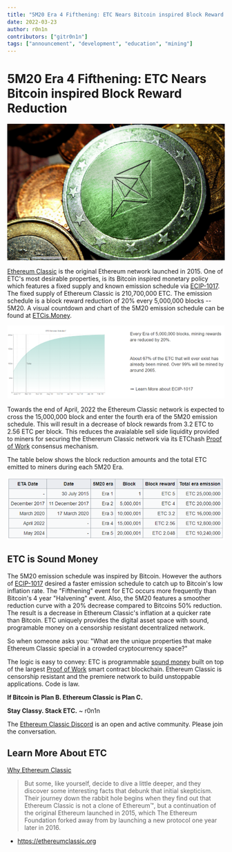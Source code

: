 ```yaml
---
title: "5M20 Era 4 Fifthening: ETC Nears Bitcoin inspired Block Reward Reduction"
date: 2022-03-23
author: r0n1n
contributors: ["gitr0n1n"]
tags: ["announcement", "development", "education", "mining"]
---
```


# 5M20 Era 4 Fifthening: ETC Nears Bitcoin inspired Block Reward Reduction

![5M20 is Ethereum Classic's Monetary Policy](./etc.png)

[Ethereum Classic](https://ethereumclassic.org/why-classic) is the original Ethereum network launched in 2015. One of ETC's most desirable properties, is its Bitcoin inspired monetary policy which features a fixed supply and known emission schedule via [ECIP-1017](https://ecips.ethereumclassic.org/ECIPs/ecip1017). The fixed supply of Ethereum Classic is 210,700,000 ETC. The emission schedule is a block reward reduction of 20% every 5,000,000 blocks -- 5M20. A visual countdown and chart of the 5M20 emission schedule can be found at [ETCis.Money](https://etcis.money).

![5M20 Emission Schedule](./emission-schedule.png)

Towards the end of April, 2022 the Ethereum Classic network is expected to cross the 15,000,000 block and enter the fourth era of the 5M20 emission schedule. This will result in a decrease of block rewards from 3.2 ETC to 2.56 ETC per block. This reduces the avaialable sell side liquidity provided to miners for securing the Ethererum Classic network via its ETChash [Proof of Work](https://ethereumclassic.org/why-classic/proof-of-work) consensus mechanism. 

The table below shows the block reduction amounts and the total ETC emitted to miners during each 5M20 Era.

![Ethereum Classic will have Bitcoin level inflation by 2032](./5m20-table.png)

## ETC is Sound Money

The 5M20 emission schedule was inspired by Bitcoin. However the authors of [ECIP-1017](https://ecips.ethereumclassic.org/ECIPs/ecip1017) desired a faster emission schedule to catch up to Bitcoin's low inflation rate. The "Fifthening" event for ETC occurs more frequently than Bitcoin's 4 year "Halvening" event. Also, the 5M20 features a smoother reduction curve with a 20% decrease compared to Bitcoins 50% reduction. The result is a decrease in Ethereum Classic's inflation at a quicker rate than Bitcoin. ETC uniquely provides the digital asset space with sound, programable money on a censorship resistant decentralized network.

So when someone asks you: "What are the unique properties that make Ethereum Classic special in a crowded cryptocurrency space?"

The logic is easy to convey: ETC is programmable [sound money](https://ethereumclassic.org/why-classic/sound-money) built on top of the largest [Proof of Work](https://ethereumclassic.org/why-classic/proof-of-work) smart contract blockchain. Ethereum Classic is censorship resistant and the premiere network to build unstoppable applications. Code is law.

**If Bitcoin is Plan B. Ethereum Classic is Plan C.**

**Stay Classy. Stack ETC.** ~ r0n1n

The [Ethereum Classic Discord](https://ethereumclassic.org/discord) is an open and active community. Please join the conversation.

## Learn More About ETC

[Why Ethereum Classic](https://ethereumclassic.org/why-classic)

> But some, like yourself, decide to dive a little deeper, and they discover some interesting facts that debunk that initial skepticism. Their journey down the rabbit hole begins when they find out that Ethereum Classic is not a clone of Ethereum™, but a continuation of the original Ethereum launched in 2015, which The Ethereum Foundation forked away from by launching a new protocol one year later in 2016.

* https://ethereumclassic.org
